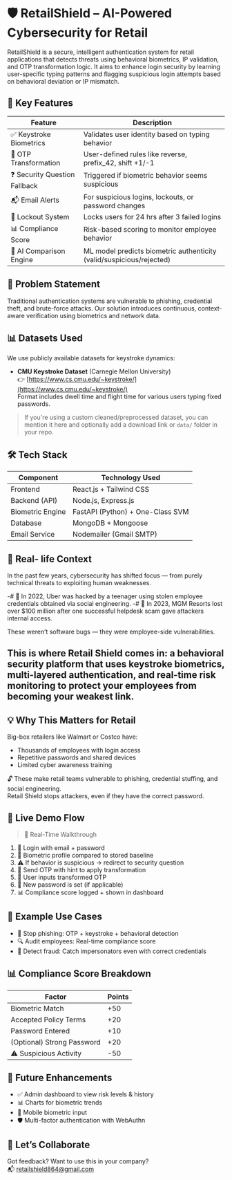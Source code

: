 # 🛡️ RetailShield – AI-Powered Cybersecurity for Retail

RetailShield is a secure, intelligent authentication system for retail applications that detects threats using behavioral biometrics, IP validation, and OTP transformation logic. It aims to enhance login security by learning user-specific typing patterns and flagging suspicious login attempts based on behavioral deviation or IP mismatch.

## 🧪 Key Features

| Feature                        | Description                                               |
|-------------------------------|-----------------------------------------------------------|
| ✅ Keystroke Biometrics       | Validates user identity based on typing behavior          |
| 🔐 OTP Transformation         | User-defined rules like reverse, prefix_42, shift +1/-1   |
| ❓ Security Question Fallback | Triggered if biometric behavior seems suspicious          |
| 📬 Email Alerts               | For suspicious logins, lockouts, or password changes      |
| 🚫 Lockout System             | Locks users for 24 hrs after 3 failed logins              |
| 📊 Compliance Score           | Risk-based scoring to monitor employee behavior           |
| 🧠 AI Comparison Engine       | ML model predicts biometric authenticity (valid/suspicious/rejected) |


## 🧠 Problem Statement

Traditional authentication systems are vulnerable to phishing, credential theft, and brute-force attacks. Our solution introduces continuous, context-aware verification using biometrics and network data.

## 📊 Datasets Used

We use publicly available datasets for keystroke dynamics:

- **CMU Keystroke Dataset** (Carnegie Mellon University)  
  👉 [https://www.cs.cmu.edu/~keystroke/](https://www.cs.cmu.edu/~keystroke/)  
  Format includes dwell time and flight time for various users typing fixed passwords.

> If you're using a custom cleaned/preprocessed dataset, you can mention it here and optionally add a download link or `data/` folder in your repo.


## 🛠️ Tech Stack

| Component         | Technology Used                  |
|------------------|----------------------------------|
| Frontend         | React.js + Tailwind CSS          |
| Backend (API)    | Node.js, Express.js              |
| Biometric Engine | FastAPI (Python) + One-Class SVM |
| Database         | MongoDB + Mongoose               |
| Email Service    | Nodemailer (Gmail SMTP)          |


## 🚀 Real- life Context
In the past few years, cybersecurity has shifted focus — from purely technical threats to exploiting human weaknesses.

-# 🔐 In 2022, Uber was hacked by a teenager using stolen employee credentials obtained via social engineering.
-# 🎰 In 2023, MGM Resorts lost over $100 million after one successful helpdesk scam gave attackers internal access.

These weren’t software bugs — they were employee-side vulnerabilities.

## This is where Retail Shield comes in: a behavioral security platform that uses keystroke biometrics, multi-layered authentication, and real-time risk monitoring to protect your employees from becoming your weakest link.

## 💡 Why This Matters for Retail

Big-box retailers like Walmart or Costco have:

- Thousands of employees with login access  
- Repetitive passwords and shared devices  
- Limited cyber awareness training  

🔓 These make retail teams vulnerable to phishing, credential stuffing, and social engineering.  
Retail Shield stops attackers, even if they have the correct password.

## 🎥 Live Demo Flow

> 🔴 Real-Time Walkthrough

1. 👤 Login with email + password  
2. 🧠 Biometric profile compared to stored baseline  
3. ⚠️ If behavior is suspicious → redirect to security question  
4. 📩 Send OTP with hint to apply transformation  
5. 🧮 User inputs transformed OTP  
6. 🔐 New password is set (if applicable)  
7. 📊 Compliance score logged + shown in dashboard

## 🤖 Example Use Cases

- 🚫 Stop phishing: OTP + keystroke + behavioral detection  
- 🔍 Audit employees: Real-time compliance score  
- 🧠 Detect fraud: Catch impersonators even with correct credentials

## 📊 Compliance Score Breakdown

| Factor                  | Points |
|-------------------------|--------|
| Biometric Match         | +50    |
| Accepted Policy Terms   | +20    |
| Password Entered        | +10    |
| (Optional) Strong Password | +20 |
| ⚠️ Suspicious Activity  | -50    |

## 🧠 Future Enhancements

- ✅ Admin dashboard to view risk levels & history  
- 📊 Charts for biometric trends  
- 📱 Mobile biometric input  
- 🛡️ Multi-factor authentication with WebAuthn

## 🤝 Let’s Collaborate

Got feedback? Want to use this in your company?  
📬 retailshield864@gmail.com



